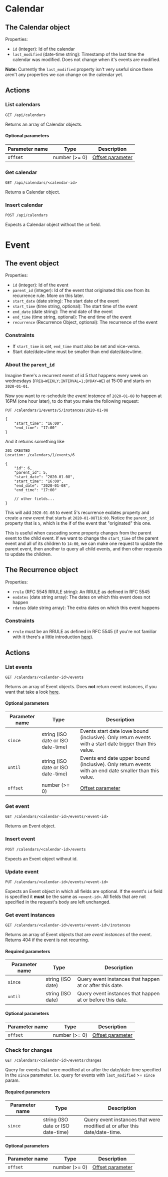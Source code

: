 # Calendar

## The Calendar object

Properties:
- `id` (integer): Id of the calendar
- `last_modified` (date-time string): Timestamp of the last time the calendar was modified. Does not change when it's events are modified.

**Note:** Currently the `last_modified` property isn't very useful since there aren't any properties we can change on the calendar yet.

## Actions

### List calendars

`GET /api/calendars`

Returns an array of Calendar objects.

#### Optional parameters 

Parameter name | Type | Description
-|-|-
`offset` | number (>= 0) | [Offset parameter](./common.md#param-offset)

### Get calendar

`GET /api/calendars/<calendar-id>`

Returns a Calendar object.

### Insert calendar

`POST /api/calendars`

Expects a Calendar object without the `id` field.

# Event

## The event object

Properties:
- `id` (integer): Id of the event
- `parent_id` (integer): Id of the event that originated this one from its recurrence rule. More on this later.
- `start_date` (date string): The start date of the event
- `start_time` (time string, optional): The start time of the event
- `end_date` (date string): The end date of the event
- `end_time` (time string, optional): The end time of the event
- `recurrence` (Recurrence Object, optional): The recurrence of the event

### Constraints

- If `start_time` is set, `end_time` must also be set and vice-versa.
- Start date/date+time must be smaller than end date/date+time.

### About the `parent_id`

Imagine there's a recurrent event of id 5 that happens every week on wednesdays (`FREQ=WEEKLY;INTERVAL=1;BYDAY=WE`) at 15:00 and starts on `2020-01-01`.

Now you want to re-schedule the _event instance_ of `2020-01-08` to happen at 16PM (one hour later), to do that you make the following request:

```http
PUT /calendars/1/events/5/instances/2020-01-08

{
    "start_time": "16:00",
    "end_time": "17:00"
}
```

And it returns something like

```http
201 CREATED
Location: /calendars/1/events/6

{
    "id": 6,
    "parent_id": 5,
    "start_date": "2020-01-08",
    "start_time": "16:00",
    "end_date": "2020-01-08",
    "end_time": "17:00"

    // other fields...
}
```

This will add `2020-01-08` to event 5's recurrence exdates property and create a new event that starts at `2020-01-08T16:00`. Notice the `parent_id` property that is `5`, which is the if of the event that "originated" this one.

This is useful when cascading some property changes from the parent event to the child event. If we want to change the `start_time` of the parent event and all of its children to `14:00`, we can make one request to update the parent event, then another to query all child events, and then other requests to update the children.

## The Recurrence object

Properties:
- `rrule` (RFC 5545 RRULE string): An RRULE as defined in RFC 5545
- `exdates` (date string array): The dates on which this event does not happen
- `rdates` (date string array): The extra dates on which this event happens

### Constraints

- `rrule` must be an RRULE as defined in RFC 5545 (if you're not familiar with it there's a little introduction [here](./rrule-intro.md)).

## Actions

### List events

`GET /calendars/<calendar-id>/events`

Returns an array of Event objects. Does **not** return event instances, if you want that take a look [here](#get-event-instances).

#### Optional parameters 

Parameter name | Type | Description
-|-|-
`since` | string (ISO date or ISO date-time) | Events start date lowe bound (inclusive). Only return events with a start date bigger than this value.
`until` | string (ISO date or ISO date-time) | Events end date upper bound (inclusive). Only return events with an end date smaller than this value.
`offset` | number (>= 0) | [Offset parameter](./common.md#param-offset)

### Get event

`GET /calendars/<calendar-id>/events/<event-id>`

Returns an Event object.

### Insert event

`POST /calendars/<calendar-id>/events`

Expects an Event object without id.

### Update event

`PUT /calendars/<calendar-id>/events/<event-id>`

Expects an Event object in which all fields are optional. If the event's `id` field is specified it **must** be the same as `<event-id>`. All fields that are not specified in the request's body are left unchanged.


### Get event instances
<a name="get-event-instances"></a>

`GET /calendars/<calendar-id>/events/<event-id>/instances`

Returns an array of Event objects that are _event instances_ of the event. Returns 404 if the event is not recurring.

#### Required parameters

Parameter name | Type | Description
-|-|-
`since` | string (ISO date) | Query event instances that happen at or after this date.
`until` | string (ISO date) | Query event instances that happen at or before this date.

#### Optional parameters 

Parameter name | Type | Description
-|-|-
`offset` | number (>= 0) | [Offset parameter](./common.md#param-offset)

### Check for changes

`GET /calendars/<calendar-id>/events/changes`

Query for events that were modified at or after the date/date-time specified in the `since` parameter. I.e. query for events with `last_modified` >= `since` param.

#### Required parameters

Parameter name | Type | Description
-|-|-
`since` | string (ISO date or ISO date-time) | Query event instances that were modified at or after this date/date-time.

#### Optional parameters

Parameter name | Type | Description
-|-|-
`offset` | number (>= 0) | [Offset parameter](./common.md#param-offset)